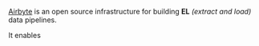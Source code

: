 [Airbyte](https://docs.airbyte.com/) is an open source infrastructure for building **EL** *(extract and load)* data pipelines. 

It enables 
